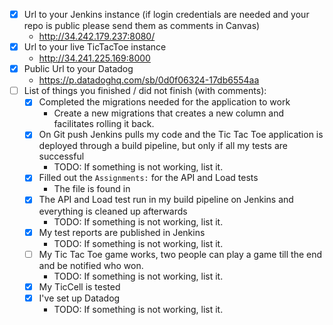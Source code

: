 * [x] Url to your Jenkins instance (if login credentials are needed and your repo is public please send them as comments in Canvas)
    * http://34.242.179.237:8080/
* [x] Url to your live TicTacToe instance
    * http://34.241.225.169:8000
* [x] Public Url to your Datadog
    * https://p.datadoghq.com/sb/0d0f06324-17db6554aa
* [ ] List of things you finished / did not finish (with comments):
  * [x] Completed the migrations needed for the application to work
    * Create a new migrations that creates a new column and facilitates rolling it back.
  * [x] On Git push Jenkins pulls my code and the Tic Tac Toe application is deployed through a build pipeline, but only if all my tests are successful
    * TODO: If something is not working, list it.
  * [x] Filled out the `Assignments:` for the API and Load tests
    * The file is found in 
  * [x] The API and Load test run in my build pipeline on Jenkins and everything is cleaned up afterwards
    * TODO: If something is not working, list it.
  * [x] My test reports are published in Jenkins
    * TODO: If something is not working, list it.
  * [ ] My Tic Tac Toe game works, two people can play a game till the end and be notified who won.
    * TODO: If something is not working, list it.
  * [x] My TicCell is tested
  * [x] I've set up Datadog
    * TODO: If something is not working, list it.
